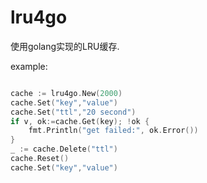 # lru4go
使用golang实现的LRU缓存.

example:
```go

cache := lru4go.New(2000)
cache.Set("key","value")
cache.Set("ttl","20 second")
if v, ok:=cache.Get(key); !ok {
    fmt.Println("get failed:", ok.Error())
}
_ := cache.Delete("ttl")
cache.Reset()
cache.Set("key","value")

```
